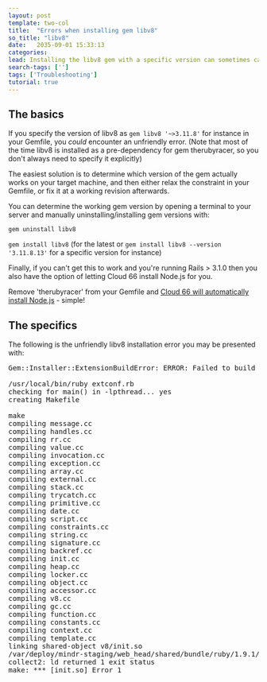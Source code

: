 ```yaml
---
layout: post
template: two-col
title:  "Errors when installing gem libv8"
so_title: "libv8"
date:   2035-09-01 15:33:13
categories: 
lead: Installing the libv8 gem with a specific version can sometimes cause a little pain.
search-tags: ['']
tags: ['Troubleshooting']
tutorial: true
---
```



## The basics

If you specify the version of libv8 as `gem libv8 '~>3.11.8'` for instance in your Gemfile, you *could* encounter an unfriendly error.
(Note that most of the time libv8 is installed as a pre-dependency for gem therubyracer, so you don't always need to specify it explicitly)

The easiest solution is to determine which version of the gem actually works on your target machine, and then either relax the constraint in your Gemfile, or fix it at a working revision afterwards.

You can determine the working gem version by opening a terminal to your server and manually uninstalling/installing gem versions with:

`gem uninstall libv8`

`gem install libv8` (for the latest or `gem install libv8 --version '3.11.8.13'` for a specific version for instance)

Finally, if you can't get this to work and you're running Rails > 3.1.0 then you also have the option of letting Cloud 66 install Node.js for you.

Remove 'therubyracer' from your Gemfile and [Cloud 66 will automatically install Node.js](/how-to/asset-pipeline.html) - simple!

## The specifics

The following is the unfriendly libv8 installation error you may be presented with:

<pre class="terminal">
Gem::Installer::ExtensionBuildError: ERROR: Failed to build gem native extension.

/usr/local/bin/ruby extconf.rb
checking for main() in -lpthread... yes
creating Makefile

make
compiling message.cc
compiling handles.cc
compiling rr.cc
compiling value.cc
compiling invocation.cc
compiling exception.cc
compiling array.cc
compiling external.cc
compiling stack.cc
compiling trycatch.cc
compiling primitive.cc
compiling date.cc
compiling script.cc
compiling constraints.cc
compiling string.cc
compiling signature.cc
compiling backref.cc
compiling init.cc
compiling heap.cc
compiling locker.cc
compiling object.cc
compiling accessor.cc
compiling v8.cc
compiling gc.cc
compiling function.cc
compiling constants.cc
compiling context.cc
compiling template.cc
linking shared-object v8/init.so
/var/deploy/mindr-staging/web_head/shared/bundle/ruby/1.9.1/gems/libv8-3.11.8.3-x86_64-linux/vendor/v8/out/x64.release/obj.target/tools/gyp/libv_base.a: could not read symbols: Malformed archive
collect2: ld returned 1 exit status
make: *** [init.so] Error 1
</pre>